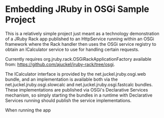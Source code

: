 Embedding JRuby in OSGi Sample Project
======================================

This is a relatively simple project just meant as a technology demonstration
of a JRuby Rack app published to an HttpService running within an OSGi framework
where the Rack handler then uses the OSGi service registry to obtain an
ICalculator service to use for handling certain requests.

Currently requires org.jruby.rack.OSGiRackApplicationFactory available from:
https://github.com/ajuckel/jruby-rack/tree/osgi.

The ICalculator interface is provided by the net.juckel.jruby.osgi.web bundle,
and an implementation is available both via the net.juckel.jruby.osgi.slowcalc
and net.juckel.jruby.osgi.fastcalc bundles.  These implementations are
published via OSGi's Declarative Services mechanism, so simply starting the
bundles in a runtime with Declarative Services running should publish the
service implementations.

When running the app